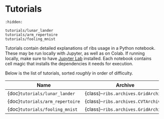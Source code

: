 # Tutorials

```{toctree}
:hidden:

tutorials/lunar_lander
tutorials/arm_repertoire
tutorials/fooling_mnist
```

Tutorials contain detailed explanations of ribs usage in a Python notebook.
These may be run locally with Jupyter, as well as on Colab. If running locally,
make sure to have
[Jupyter Lab](https://jupyterlab.readthedocs.io/en/stable/getting_started/installation.html)
installed. Each notebook contains cell magic that installs the dependencies it
needs for execution.

Below is the list of tutorials, sorted _roughly_ in order of difficulty.

| Name                            | Archive                             | Emitter                                    | Optimizer                           |
| ------------------------------- | ----------------------------------- | ------------------------------------------ | ----------------------------------- |
| {doc}`tutorials/lunar_lander`   | {class}`~ribs.archives.GridArchive` |                                            | {class}`~ribs.optimizers.Optimizer` |
| {doc}`tutorials/arm_repertoire` | {class}`~ribs.archives.CVTArchive`  | {class}`~ribs.emitters.ImprovementEmitter` | {class}`~ribs.optimizers.Optimizer` |
| {doc}`tutorials/fooling_mnist`  | {class}`~ribs.archives.GridArchive` |                                            | {class}`~ribs.optimizers.Optimizer` |
